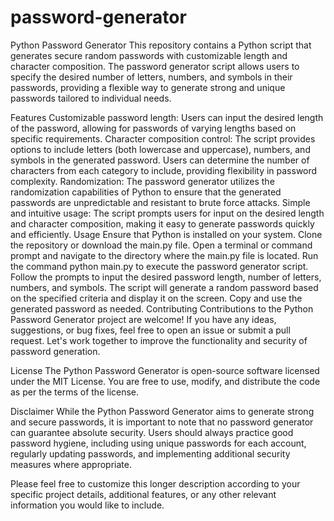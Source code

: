 # password-generator
Python Password Generator
This repository contains a Python script that generates secure random passwords with customizable length and character composition. The password generator script allows users to specify the desired number of letters, numbers, and symbols in their passwords, providing a flexible way to generate strong and unique passwords tailored to individual needs.

Features
Customizable password length: Users can input the desired length of the password, allowing for passwords of varying lengths based on specific requirements.
Character composition control: The script provides options to include letters (both lowercase and uppercase), numbers, and symbols in the generated password. Users can determine the number of characters from each category to include, providing flexibility in password complexity.
Randomization: The password generator utilizes the randomization capabilities of Python to ensure that the generated passwords are unpredictable and resistant to brute force attacks.
Simple and intuitive usage: The script prompts users for input on the desired length and character composition, making it easy to generate passwords quickly and efficiently.
Usage
Ensure that Python is installed on your system.
Clone the repository or download the main.py file.
Open a terminal or command prompt and navigate to the directory where the main.py file is located.
Run the command python main.py to execute the password generator script.
Follow the prompts to input the desired password length, number of letters, numbers, and symbols.
The script will generate a random password based on the specified criteria and display it on the screen.
Copy and use the generated password as needed.
Contributing
Contributions to the Python Password Generator project are welcome! If you have any ideas, suggestions, or bug fixes, feel free to open an issue or submit a pull request. Let's work together to improve the functionality and security of password generation.

License
The Python Password Generator is open-source software licensed under the MIT License. You are free to use, modify, and distribute the code as per the terms of the license.

Disclaimer
While the Python Password Generator aims to generate strong and secure passwords, it is important to note that no password generator can guarantee absolute security. Users should always practice good password hygiene, including using unique passwords for each account, regularly updating passwords, and implementing additional security measures where appropriate.

Please feel free to customize this longer description according to your specific project details, additional features, or any other relevant information you would like to include.
